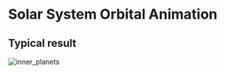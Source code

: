 # Solar System Orbital Animation




## Typical result
![inner_planets](https://user-images.githubusercontent.com/106428188/205419486-d949229a-9480-4df3-a0e4-05fb43691fc5.gif)
